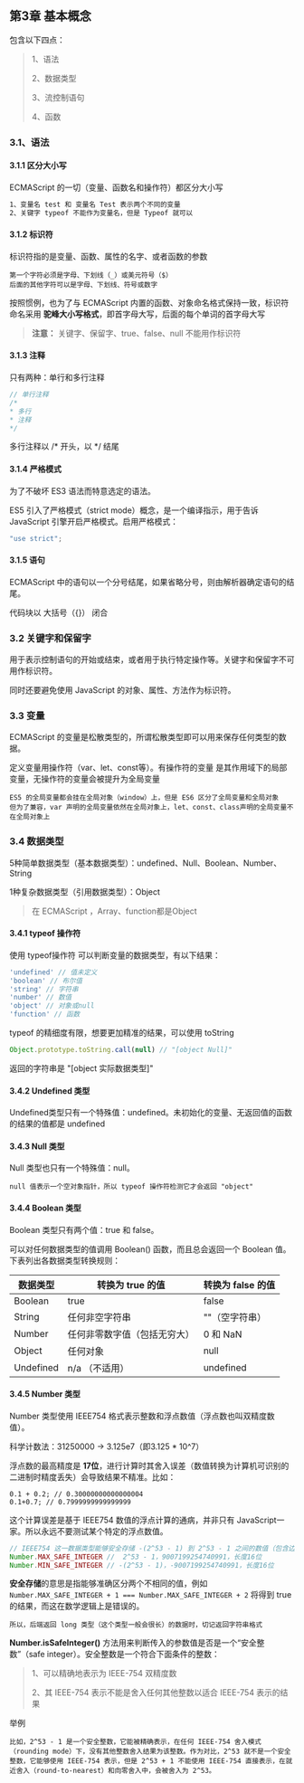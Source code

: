 ## 第3章  基本概念

包含以下四点：

> 1、语法
>
> 2、数据类型
>
> 3、流控制语句
>
> 4、函数

### 3.1、语法

#### 3.1.1 区分大小写

ECMAScript 的一切（变量、函数名和操作符）都区分大小写

```tex
1、变量名 test 和 变量名 Test 表示两个不同的变量
2、关键字 typeof 不能作为变量名，但是 Typeof 就可以
```

#### 3.1.2 标识符

标识符指的是变量、函数、属性的名字、或者函数的参数

```
第一个字符必须是字母、下划线（_）或美元符号（$）
后面的其他字符可以是字母、下划线、符号或数字
```

按照惯例，也为了与 ECMAScript 内置的函数、对象命名格式保持一致，标识符命名采用 **驼峰大小写格式**，即首字母大写，后面的每个单词的首字母大写

> **注意：** 关键字、保留字、true、false、null 不能用作标识符

#### 3.1.3 注释

只有两种：单行和多行注释

```javascript
// 单行注释
/*
* 多行
* 注释
*/
```

多行注释以 /\* 开头，以 \*/ 结尾

#### 3.1.4 严格模式

为了不破坏 ES3 语法而特意选定的语法。

ES5 引入了严格模式（strict mode）概念，是一个编译指示，用于告诉 JavaScript 引擎开启严格模式。启用严格模式：

```javascript
"use strict";
```

#### 3.1.5 语句

ECMAScript 中的语句以一个分号结尾，如果省略分号，则由解析器确定语句的结尾。

代码块以 大括号（{}） 闭合



### 3.2 关键字和保留字

用于表示控制语句的开始或结束，或者用于执行特定操作等。关键字和保留字不可用作标识符。

同时还要避免使用 JavaScript 的对象、属性、方法作为标识符。



### 3.3 变量

ECMAScript 的变量是松散类型的，所谓松散类型即可以用来保存任何类型的数据。

定义变量用操作符（var、let、const等）。有操作符的变量 是其作用域下的局部变量，无操作符的变量会被提升为全局变量

```
ES5 的全局变量都会挂在全局对象（window）上，但是 ES6 区分了全局变量和全局对象
但为了兼容，var 声明的全局变量依然在全局对象上，let、const、class声明的全局变量不在全局对象上
```



### 3.4 数据类型

5种简单数据类型（基本数据类型）：undefined、Null、Boolean、Number、String

1种复杂数据类型（引用数据类型）：Object

> 在 ECMAScript ，Array、function都是Object

#### 3.4.1 typeof 操作符

使用 typeof操作符 可以判断变量的数据类型，有以下结果：

```javascript
'undefined' // 值未定义
'boolean' // 布尔值
'string' // 字符串
'number' // 数值
'object' // 对象或null
'function' // 函数
```

typeof 的精细度有限，想要更加精准的结果，可以使用 toString

```javascript
Object.prototype.toString.call(null) // "[object Null]"
```

返回的字符串是 "[object 实际数据类型]"

#### 3.4.2 Undefined 类型

Undefined类型只有一个特殊值：undefined。未初始化的变量、无返回值的函数的结果的值都是 undefined

#### 3.4.3 Null 类型

Null 类型也只有一个特殊值：null。

```
null 值表示一个空对象指针，所以 typeof 操作符检测它才会返回 "object"
```

#### 3.4.4 Boolean 类型

Boolean 类型只有两个值：true 和 false。

可以对任何数据类型的值调用 Boolean() 函数，而且总会返回一个 Boolean 值。下表列出各数据类型转换规则：

| 数据类型  | 转换为 true 的值             | 转换为 false 的值 |
| --------- | ---------------------------- | ----------------- |
| Boolean   | true                         | false             |
| String    | 任何非空字符串               | ""（空字符串）    |
| Number    | 任何非零数字值（包括无穷大） | 0 和 NaN          |
| Object    | 任何对象                     | null              |
| Undefined | n/a （不适用）               | undefined         |

#### 3.4.5 Number 类型

Number 类型使用 IEEE754 格式表示整数和浮点数值（浮点数也叫双精度数值）。

科学计数法：31250000 -> 3.125e7（即3.125 * 10^7）

浮点数的最高精度是 **17位**，进行计算时其舍入误差（数值转换为计算机可识别的二进制时精度丢失）会导致结果不精准。比如：

```
0.1 + 0.2; // 0.30000000000000004
0.1+0.7; // 0.7999999999999999
```

这个计算误差是基于 IEEE754 数值的浮点计算的通病，并非只有 JavaScript一家。所以永远不要测试某个特定的浮点数值。

```javascript
// IEEE754 这一数据类型能够安全存储 -(2^53 - 1) 到 2^53 - 1 之间的数值（包含边界值）
Number.MAX_SAFE_INTEGER //  2^53 - 1，9007199254740991，长度16位
Number.MIN_SAFE_INTEGER // -(2^53 - 1)，-9007199254740991，长度16位
```

**安全存储**的意思是指能够准确区分两个不相同的值，例如 `Number.MAX_SAFE_INTEGER + 1 === Number.MAX_SAFE_INTEGER + 2` 将得到 true的结果，而这在数学逻辑上是错误的。

```
所以，后端返回 long 类型（这个类型一般会很长）的数据时，切记返回字符串格式
```

**Number.isSafeInteger()** 方法用来判断传入的参数值是否是一个“安全整数”（safe integer）。安全整数是一个符合下面条件的整数：

> 1、可以精确地表示为 IEEE-754 双精度数
>
> 2、其 IEEE-754 表示不能是舍入任何其他整数以适合 IEEE-754 表示的结果

举例

```
比如，2^53 - 1 是一个安全整数，它能被精确表示，在任何 IEEE-754 舍入模式（rounding mode）下，没有其他整数舍入结果为该整数。作为对比，2^53 就不是一个安全整数，它能够使用 IEEE-754 表示，但是 2^53 + 1 不能使用 IEEE-754 直接表示，在就近舍入（round-to-nearest）和向零舍入中，会被舍入为 2^53。
```

